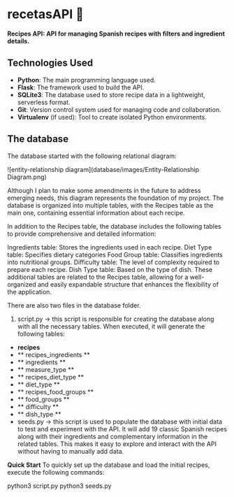 
# recetasAPI 🥘
**Recipes API: API for managing Spanish recipes with filters and ingredient details.**

## Technologies Used

- **Python**: The main programming language used.
- **Flask**: The framework used to build the  API.
- **SQLite3**: The database used to store recipe data in a lightweight, serverless format.
- **Git**: Version control system used for managing code and collaboration.
- **Virtualenv** (if used): Tool to create isolated Python environments.

## The database
The database started with the following relational diagram:

![entity-relationship diagram](database/images/Entity-Relationship Diagram.png)


Although I plan to make some amendments in the future to address emerging needs, this diagram represents the foundation of my project. The database is organized into multiple tables, with the Recipes table as the main one, containing essential information about each recipe.

In addition to the Recipes table, the database includes the following tables to provide comprehensive and detailed information:

Ingredients table: Stores the ingredients used in each recipe.
Diet Type table: Specifies dietary categories 
Food Group table: Classifies ingredients into nutritional groups.
Difficulty table:  The level of complexity required to prepare each recipe.
Dish Type table: Based on the type of dish.
These additional tables are related to the Recipes table, allowing for a well-organized and easily expandable structure that enhances the flexibility of the application.

There are also two files in the database folder.

1. script.py -\> this script is responsible for creating the database along with all the necessary tables.
When executed, it will generate the following tables:
- **recipes**
- ** recipes\_ingredients **
- ** ingredients **
- ** measure\_type **
- ** recipes\_diet\_type **
- ** diet\_type **
- ** recipes\_food\_groups **
- ** food\_groups **
- ** difficulty **                  
- ** dish\_type **
- seeds.py -\> this script is used to populate the database with initial data to test and experiment with the API.
It will add 19 classic Spanish recipes along with their ingredients and complementary information in the related tables.
This makes it easy to explore and interact with the API without having to manually add data.
  
**Quick Start**
To quickly set up the database and load the initial recipes, execute the following commands:

python3 script.py
python3 seeds.py

